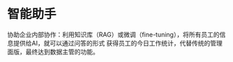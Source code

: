 # 智能助手
协助企业内部协作：利用知识库（RAG）或微调（fine-tuning），将所有员工的信息提供给AI，就可以通过问答的形式 获得员工的今日工作统计，代替传统的管理面版，最终达到数据主管的功能。
